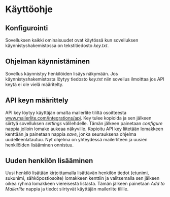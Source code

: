 # Käyttöohje

## Konfigurointi

Sovelluksen kaikki ominaisuudet ovat käytössä kun sovelluksen käynnistyshakemistossa on tekstitiedosto _key.txt_.

## Ohjelman käynnistäminen

Sovellus käynnistyy henkilöiden lisäys näkymään. Jos käynnistyshakemistosta löytyy tiedosto _key.txt_ niin sovellus ilmoittaa jos API keytä ei ole 
vielä määritelty. 

## API keyn määrittely

API key löytyy käyttäjän omalta mailerlite tililtä osoitteesta www.mailerlite.com/integrations/api. Key tulee kopioida ja sen jälkeen siirtyä
sovelluksen _settings_ välilehdelle. Tämän jälkeen painetaan _configure_ nappia jolloin lomake aukeaa näkyville. Kopioitu API key liitetään lomakkeen kenttään
ja painetaan nappia _save_, jonka seurauksena ohjelma uudelleenlatautuu. Nyt ohjelma on yhteydessä mailerliteen ja uusien henkilöiden lisääminen onnistuu.

## Uuden henkilön lisääminen

Uusi henkilö lisätään kirjoittamalla lisättävän henkilön tiedot (etunimi, sukunimi, sähköpostiosoite) lomakkeen kenttiin ja valitsemalla sen jälkeen 
oikea ryhmä lomakkeen viereisestä listasta. Tämän jälkeen painetaan _Add to Mailerlite_ nappia ja tiedot siirtyvät käyttäjän mailerlite tilille.

